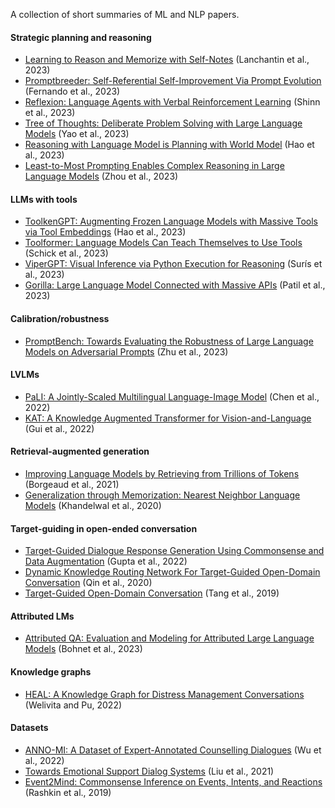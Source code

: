 A collection of short summaries of ML and NLP papers.


#### Strategic planning and reasoning
- [Learning to Reason and Memorize with Self-Notes]() (Lanchantin et al., 2023)
- [Promptbreeder: Self-Referential Self-Improvement Via Prompt Evolution](https://github.com/lisaalaz/papers/blob/master/papers/Promptbreeder_Self-Referential_Self-Improvement_Via_Prompt_Evolution.md) (Fernando et al., 2023)
- [Reflexion: Language Agents with Verbal Reinforcement Learning](https://github.com/lisaalaz/papers/blob/master/papers/Reflexion_Language_Agents_with_Verbal_Reinforcement_Learning.md) (Shinn et al., 2023)
- [Tree of Thoughts: Deliberate Problem Solving with Large Language Models](https://github.com/lisaalaz/papers/blob/master/papers/Tree_of_Thoughts_Deliberate_Problem_Solving_with_Large_Language_Models.md) (Yao et al., 2023)
- [Reasoning with Language Model is Planning with World Model](https://github.com/lisaalaz/papers/blob/master/papers/Reasoning_with_Language_Model_is_Planning_with_World_Model.md) (Hao et al., 2023)
- [Least-to-Most Prompting Enables Complex Reasoning in Large Language Models](https://github.com/lisaalaz/papers/blob/master/papers/Least-to-Most_Prompting_Enables_Complex_Reasoning_in_Large_Language_Models.md) (Zhou et al., 2023)

<!--- - [ReAct: Synergizing Reasoning and Acting in Language Models](https://github.com/lisaalaz/papers/blob/master/papers/ReAct_Synergizing_Reasoning_and_Acting_in_Language_Models.md) (Yao et al., 2023) --->

#### LLMs with tools
- [ToolkenGPT: Augmenting Frozen Language Models with Massive Tools via Tool Embeddings](https://github.com/lisaalaz/papers/blob/master/papers/ToolkenGPT_Augmenting_Frozen_Language_Models_with_Massive_Tools_via_Tool_Embeddings.md) (Hao et al., 2023)
- [Toolformer: Language Models Can Teach Themselves to Use Tools](https://github.com/lisaalaz/papers/blob/master/papers/Toolformer_Language_Models_Can_Teach_Themselves_to_Use_Tools.md) (Schick et al., 2023)
- [ViperGPT: Visual Inference via Python Execution for Reasoning](https://github.com/lisaalaz/papers/blob/master/papers/ViperGPT_Visual_Inference_via_Python_Execution_for_Reasoning.md) (Surís et al., 2023)
- [Gorilla: Large Language Model Connected with Massive APIs](https://github.com/lisaalaz/papers/blob/master/papers/Gorilla_Large_Language_Model_Connected_with_Massive_APIs.md) (Patil et al., 2023)

#### Calibration/robustness
<!--- - [Uncertainty in Natural Language Generation: From Theory to Applications](https://github.com/lisaalaz/papers/blob/master/papers/Uncertainty_in_NLG_from_Theory_to_Applications.md) (Baan et al., 2023) --->
- [PromptBench: Towards Evaluating the Robustness of Large Language Models on Adversarial Prompts](https://github.com/lisaalaz/papers/blob/master/papers/PromptBench_Towards_Evaluating_the_Robustness_of_Large_Language_Models.md) (Zhu et al., 2023)

#### LVLMs
- [PaLI: A Jointly-Scaled Multilingual Language-Image Model](https://github.com/lisaalaz/papers/blob/master/papers/PaLI_A_Jointly-Scaled_Multilingual_Language-Image_Model.md) (Chen et al., 2022)
- [KAT: A Knowledge Augmented Transformer for Vision-and-Language](https://github.com/lisaalaz/papers/blob/master/papers/KAT_A_Knowledge_Augmented_Transformer_for_Vision-and-Language.md) (Gui et al., 2022)

#### Retrieval-augmented generation
- [Improving Language Models by Retrieving from Trillions of Tokens](https://github.com/lisaalaz/papers/blob/master/papers/Improving_Language_Models_by_Retrieving_from_Trillions_of_Tokens.md) (Borgeaud et al., 2021)
- [Generalization through Memorization: Nearest Neighbor Language Models](https://github.com/lisaalaz/papers/blob/master/papers/Generalization_through_Memorization_Nearest_Neighbor_Language_Models.md) (Khandelwal et al., 2020)

#### Target-guiding in open-ended conversation
- [Target-Guided Dialogue Response Generation Using Commonsense and Data Augmentation](https://github.com/lisaalaz/papers/blob/master/papers/Target-Guided_Dialogue_Response_Generation_Using_Commonsense_and_Data_Augmentation.md) (Gupta et al., 2022)
- [Dynamic Knowledge Routing Network For Target-Guided Open-Domain Conversation](https://github.com/lisaalaz/papers/blob/master/papers/Dynamic_Knowledge_Routing_Network_for_Target-Guided_Open-Domain_Conversation.md) (Qin et al., 2020)
- [Target-Guided Open-Domain Conversation](https://github.com/lisaalaz/papers/blob/master/papers/Target-Guided_Open-Domain_Conversation.md) (Tang et al., 2019)

#### Attributed LMs
- [Attributed QA: Evaluation and Modeling for Attributed Large Language Models](https://github.com/lisaalaz/papers/blob/master/papers/Attributed_Question_Answering_Evaluation_and_Modeling_for_Attributed_Large_Language_Models.md) (Bohnet et al., 2023)

#### Knowledge graphs
- [HEAL: A Knowledge Graph for Distress Management Conversations](https://github.com/lisaalaz/papers/blob/master/papers/HEAL_A_Knowledge_Graph_for_Distress_Management_Conversations.md) (Welivita and Pu, 2022)

#### Datasets
- [ANNO-MI: A Dataset of Expert-Annotated Counselling Dialogues](https://github.com/lisaalaz/papers/blob/master/papers/ANNO-MI_A_Dataset_of_Expert-Annotated_Counselling_Dialogues.md) (Wu et al., 2022)
- [Towards Emotional Support Dialog Systems](https://github.com/lisaalaz/papers/blob/master/papers/Towards_Emotional_Support_Dialog_Systems.md) (Liu et al., 2021)
- [Event2Mind: Commonsense Inference on Events, Intents, and Reactions](https://github.com/lisaalaz/papers/blob/master/papers/Event2Mind_Commonsense_Inference_on_Events_Intents_and_Reactions.md) (Rashkin et al., 2019)
